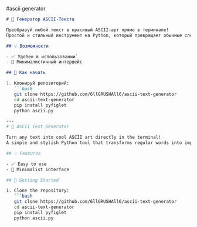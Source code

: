 #ascii generator

```markdown
# 🎨 Генератор ASCII-Текста

Преобразуй любой текст в красивый ASCII-арт прямо в терминале!  
Простой и стильный инструмент на Python, который превращает обычные слова в эффектные баннеры с помощью библиотеки `pyfiglet`.

## 💡 Возможности

- ✅ Удобен в использовании`
- 🎯 Минималистичный интерфейс

## 🚀 Как начать

1. Клонируй репозиторий:
   ```bash
   git clone https://github.com/6llGRUSHAll6/ascii-text-generator
   cd ascii-text-generator
   pip install pyfiglet
   python ascii.py

---
# 🎨 ASCII Text Generator

Turn any text into cool ASCII art directly in the terminal!  
A simple and stylish Python tool that transforms regular words into impressive banners using the `pyfiglet` library.

## 💡 Features

- ✅ Easy to use
- 🎯 Minimalist interface

## 🚀 Getting Started

1. Clone the repository:
   ```bash
   git clone https://github.com/6llGRUSHAll6/ascii-text-generator
   cd ascii-text-generator
   pip install pyfiglet
   python ascii.py
